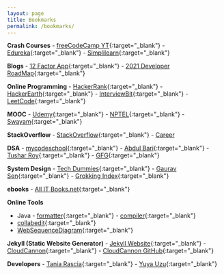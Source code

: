 ```yaml
---
layout: page
title: Bookmarks
permalink: /bookmarks/
---
```


**Crash Courses** - [freeCodeCamp YT]{:target="_blank"} - [Edureka]{:target="_blank"} - [Simplilearn]{:target="_blank"}

[freeCodeCamp YT]: https://www.youtube.com/c/Freecodecamp/videos
[Edureka]: https://www.youtube.com/user/edurekaIN/playlists
[Simplilearn]: https://www.youtube.com/c/SimplilearnOfficial/videos

**Blogs** - [12 Factor App]{:target="_blank"} - [2021 Developer RoadMap]{:target="_blank"}

[12 Factor App]: https://12factor.net
[2021 Developer RoadMap]: https://javarevisited.blogspot.com/2019/10/the-java-developer-roadmap.html

**Online Programming** - [HackerRank]{:target="_blank"} - [HackerEarth]{:target="_blank"} - [InterviewBit]{:target="_blank"} - [LeetCode]{:target="_blank"}

[HackerRank]: https://www.hackerrank.com/jobs/search
[HackerEarth]: https://www.hackerearth.com/challenges/hiring
[InterviewBit]: https://interviewbit.com
[LeetCode]: https://leetcode.com/contest

**MOOC** - [Udemy]{:target="_blank"} - [NPTEL]{:target="_blank"} - [Swayam]{:target="_blank"}

[Udemy]: https://www.udemy.com/home/my-courses/collections
[NPTEL]: https://nptel.ac.in/
[Swayam]: https://swayam.gov.in/mycourses

**StackOverflow** - [StackOverflow](https://stackoverflow.com){:target="_blank"} - [Career](../career)

**DSA** - [mycodeschool]{:target="_blank"} - [Abdul Bari]{:target="_blank"} - [Tushar Roy]{:target="_blank"} - [GFG]{:target="_blank"}

[mycodeschool]: https://www.youtube.com/user/mycodeschool/playlists
[Abdul Bari]: https://www.youtube.com/channel/UCZCFT11CWBi3MHNlGf019nw/playlists
[Tushar Roy]: https://www.youtube.com/user/tusharroy2525/playlists
[GFG]: https://www.youtube.com/channel/UC0RhatS1pyxInC00YKjjBqQ/playlists

**System Design** - [Tech Dummies]{:target="_blank"} - [Gaurav Sen]{:target="_blank"} - [Grokking Index]{:target="_blank"}

[Tech Dummies]: https://www.youtube.com/channel/UCn1XnDWhsLS5URXTi5wtFTA/playlists
[Gaurav Sen]: https://www.youtube.com/channel/UCRPMAqdtSgd0Ipeef7iFsKw/playlists
[Grokking Index]: https://www.educative.io/courses/grokking-the-system-design-interview

**ebooks** - [All IT Books.net](https://allitbooks.net/){:target="_blank"}

**Online Tools**
- Java - [formatter](https://www.tutorialspoint.com/online_java_formatter.htm){:target="_blank"} - [compiler](https://www.tutorialspoint.com/compile_java_online.php){:target="_blank"}
- [collabedit](http://collabedit.com/){:target="_blank"}
- [WebSequenceDiagram](https://www.websequencediagrams.com/){:target="_blank"}

**Jekyll (Static Website Generator)** - [Jekyll Website](https://jekyllrb.com/docs/){:target="_blank"} - [CloudCannon](https://orange-ape.cloudvent.net/){:target="_blank"} - [CloudCannon GitHub](https://github.com/CloudCannon/base-jekyll-template){:target="_blank"}

**Developers** - [Tania Rascia](https://www.taniarascia.com/){:target="_blank"} - [Yuya Uzu](https://uzu.works/){:target="_blank"}